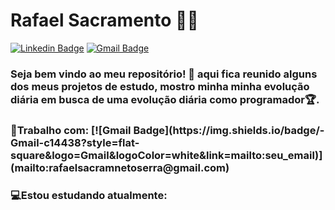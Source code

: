 

<!--
**RafaelSacramentoo/RafaelSacramentoo** is a ✨ _special_ ✨ repository because its `README.md` (this file) appears on your GitHub profile.

Here are some ideas to get you started:

- 🔭 I’m currently working on ...
- 🌱 I’m currently learning ...
- 👯 I’m looking to collaborate on ...
- 🤔 I’m looking for help with ...
- 💬 Ask me about ...
- 📫 How to reach me: ...
- 😄 Pronouns: ...
- ⚡ Fun fact: ...
-->
# Rafael Sacramento :man_technologist:

[![Linkedin Badge](https://img.shields.io/badge/-LinkedIn-blue?style=flat-square&logo=Linkedin&logoColor=white&link=https://www.linkedin.com/in/rafael-sacramento-serra/)](https://www.linkedin.com/in/rafael-sacramento-serra/)
[![Gmail Badge](https://img.shields.io/badge/-Gmail-c14438?style=flat-square&logo=Gmail&logoColor=white&link=mailto:seu_email)](mailto:rafaelsacramnetoserra@gmail.com)

<p><h3> Seja bem vindo ao meu repositório! 👋 aqui fica reunido alguns dos meus projetos de estudo, mostro minha minha evolução diária em busca de uma evolução diária como programador🏆.</h3></p>

<p>
  <strong>
    <h3> 
      💼Trabalho com:
      [![Gmail Badge](https://img.shields.io/badge/-Gmail-c14438?style=flat-square&logo=Gmail&logoColor=white&link=mailto:seu_email)](mailto:rafaelsacramnetoserra@gmail.com)
   </h3>
 </strong> 
<p>
   

<p>
  <strong><h3> 
    💻Estou estudando atualmente: 
    
  </h3></strong> 
<p>
   

